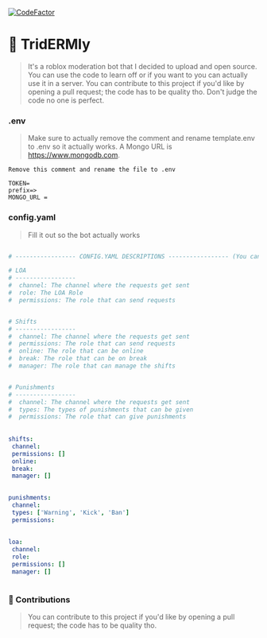 [![CodeFactor](https://www.codefactor.io/repository/github/bugsbirb/TridERMly/badge)](https://www.codefactor.io/repository/github/bugsbirb/TridERMly)
# 🤯 TridERMly
> It's a roblox moderation bot that I decided to upload and open source. You can use the code to learn off or if you want to you can actually use it in a server.
> You can contribute to this project if you'd like by opening a pull request; the code has to be quality tho.
> Don't judge the code no one is perfect.

### .env
> Make sure to actually remove the comment and rename template.env to .env so it actually works.
A Mongo URL is https://www.mongodb.com.
```env
Remove this comment and rename the file to .env

TOKEN=
prefix=>
MONGO_URL =

```

### config.yaml
> Fill it out so the bot actually works
```yaml

# ----------------- CONFIG.YAML DESCRIPTIONS ----------------- (You can delete this if you want.)

# LOA
# -----------------
#  channel: The channel where the requests get sent
#  role: The LOA Role
#  permissions: The role that can send requests


# Shifts
# -----------------
#  channel: The channel where the requests get sent
#  permissions: The role that can send requests
#  online: The role that can be online
#  break: The role that can be on break
#  manager: The role that can manage the shifts


# Punishments
# -----------------
#  channel: The channel where the requests get sent
#  types: The types of punishments that can be given
#  permissions: The role that can give punishments
 
 
shifts:
 channel: 
 permissions: [] 
 online:
 break: 
 manager: [] 
 

punishments:
 channel: 
 types: ['Warning', 'Kick', 'Ban']
 permissions:
 
 
loa:
 channel:  
 role:  
 permissions: []
 manager: [] 
 
```

### 🙌 Contributions
> You can contribute to this project if you'd like by opening a pull request; the code has to be quality tho.
